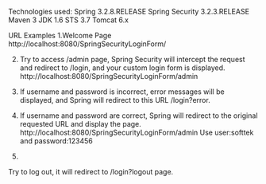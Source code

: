 Technologies used:
Spring 3.2.8.RELEASE
Spring Security 3.2.3.RELEASE
Maven 3
JDK 1.6
STS 3.7
Tomcat 6.x


URL Examples
1.Welcome Page
http://localhost:8080/SpringSecurityLoginForm/

2. Try to access /admin page, Spring Security will intercept the request and redirect to /login, and your custom login form is displayed.
http://localhost:8080/SpringSecurityLoginForm/admin

3. If username and password is incorrect, error messages will be displayed, and Spring will redirect to this URL /login?error.

4. If username and password are correct, Spring will redirect to the original requested URL and display the page.
http://localhost:8080/SpringSecurityLoginForm/admin
Use user:softtek and password:123456

5.
Try to log out, it will redirect to /login?logout page.